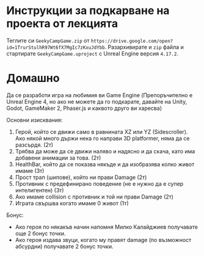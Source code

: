 # Инструкции за подкарване на проекта от лекцията #

Теглите си `GeekyCampGame.zip` от `https://drive.google.com/open?id=1TrurStulhR97Wt6fX7MgIc7zKxuJdYbb`. Разархивирате и `zip` файла и стартирате `GeekyCampGame.uproject` с Unreal Engine версия `4.17.2`.

# Домашно #

Да се разработи игра на любимия ви Game Engine (Препоръчително е Unreal Engine 4, но ако не можете да го подкарате, давайте на Unity, Godot, GameMaker 2, Phaser.js и каквото друго ви харесва)

Основни изисквания:
1. Герой, който се движи само в равнината XZ или YZ (Sidescroller). Ако някой много държи нека го направи 3D platformer, няма да се разсърдя. (2т)
2. Трябва да може да се движи наляво и надясно и да скача, като има добавени анимации за това. (2т)
3. HealthBar, който да се показва някъде и да изобразява колко живот имаме (3т)
4. Прост трап (шипове), който ни прави Damage (2т)
5. Противник с предефинирано поведение (не е нужно да е супер интелигентен) (3т)
6. Ако имаме collision с противник и той ни прави Damage (2т)
7. Играта свършва когато имаме 0 живот (1т)

Бонус:
* Ако героя по някакъв начин напомня Милко Калайджиев получавате още 2 бонус точки.
* Ако героя издава звуци, когато му правят damage (по възможност абсурдни) получавате 2 бонус точки.
